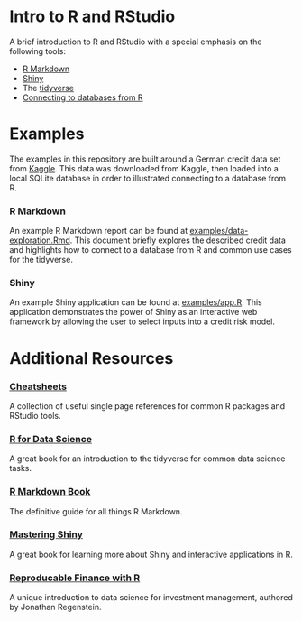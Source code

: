 # Intro to R and RStudio

A brief introduction to R and RStudio with a special emphasis on the following
tools:
* [R Markdown](https://rmarkdown.rstudio.com/)
* [Shiny](https://shiny.rstudio.com/)
* The [tidyverse](https://www.tidyverse.org/)
* [Connecting to databases from R](https://db.rstudio.com/)

# Examples
The examples in this repository are built around a German credit data set from
[Kaggle](https://www.kaggle.com/uciml/german-credit). This data was downloaded
from Kaggle, then loaded into a local SQLite database in order to illustrated
connecting to a database from R.

### R Markdown
An example R Markdown report can be found at
[examples/data-exploration.Rmd](examples/data-exploration.Rmd). This document
briefly explores the described credit data and highlights how to connect to a
database from R and common use cases for the tidyverse.

### Shiny
An example Shiny application can be found at [examples/app.R](examples/app.R).
This application demonstrates the power of Shiny as an interactive web framework
by allowing the user to select inputs into a credit risk model.

# Additional Resources
### [Cheatsheets](https://rstudio.com/resources/cheatsheets/)
A collection of useful single page references for common R packages and RStudio
tools.

### [R for Data Science](https://r4ds.had.co.nz/)
A great book for an introduction to the tidyverse for common data science tasks.

### [R Markdown Book](https://bookdown.org/yihui/rmarkdown/)
The definitive guide for all things R Markdown.

### [Mastering Shiny](https://mastering-shiny.org/)
A great book for learning more about Shiny and interactive applications in R.

### [Reproducable Finance with R](https://www.amazon.com/Reproducible-Finance-Portfolio-Analysis-Chapman/dp/1138484032)
A unique introduction to data science for investment management, authored by
Jonathan Regenstein.